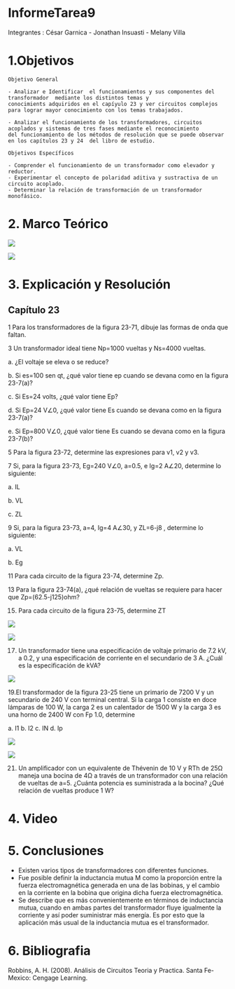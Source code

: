 # InformeTarea9

Integrantes : César Garnica - Jonathan Insuasti - Melany Villa 

# 1.Objetivos


    Objetivo General 
    
    - Analizar e Identificar  el funcionamientos y sus componentes del transformador  mediante los distintos temas y 
    conocimients adquiridos en el capíyulo 23 y ver circuitos complejos para lograr mayor conocimiento con los temas trabajados. 

    - Analizar el funcionamiento de los transformadores, circuitos acoplados y sistemas de tres fases mediante el reconocimiento 
    del funcionamiento de los métodos de resolución que se puede observar en los capítulos 23 y 24  del libro de estudio.

    Objetivos Específicos
    
    - Comprender el funcionamiento de un transformador como elevador y reductor.
    - Experimentar el concepto de polaridad aditiva y sustractiva de un circuito acoplado.
    - Determinar la relación de transformación de un transformador monofásico.
    
 
    
# 2. Marco Teórico

![](https://github.com/mjvilla1/ImagenesTarea9/blob/main/Marco%20Te%C3%B3rico%20Transformador.JPG)

![](https://github.com/mjvilla1/ImagenesTarea9/blob/main/Circuitos%20Acoplados.PNG)

# 3. Explicación y Resolución
 
## Capítulo 23 

1 Para los transformadores de la figura 23-71, dibuje las formas de onda que faltan.


3 Un transformador ideal tiene Np=1000 vueltas y Ns=4000 vueltas.

 a. ¿El voltaje se eleva o se reduce?

 b. Si es=100 sen qt, ¿qué valor tiene ep cuando se devana como en la figura 23-7(a)? 

c. Si Es=24 volts, ¿qué valor tiene Ep? 

d. Si Ep=24 V∠0, ¿qué valor tiene Es cuando se devana como en la figura 23-7(a)? 

e. Si Ep=800 V∠0, ¿qué valor tiene Es cuando se devana como en la figura 23-7(b)?


5 Para la figura 23-72, determine las expresiones para v1, v2 y v3.


7 Si, para la figura 23-73, Eg=240 V∠0, a=0.5, e Ig=2 A∠20, determine lo siguiente: 

a. IL 

b. VL

c. ZL


9 Si, para la figura 23-73, a=4, Ig=4 A∠30, y ZL=6-j8 , determine lo siguiente: 

a. VL 

b. Eg


11 Para cada circuito de la figura 23-74, determine Zp.


13 Para la figura 23-74(a), ¿qué relación de vueltas se requiere para hacer que Zp=(62.5-j125)ohm?
 
15. Para cada circuito de la figura 23-75, determine ZT

![](https://github.com/mjvilla1/ImagenesTarea9/blob/main/Ejercicio%2023.15.PNG)

![](https://github.com/mjvilla1/ImagenesTarea9/blob/main/Ejercicio%2023.15.1.PNG)

17. Un transformador tiene una especificación de voltaje primario de 7.2 kV, a 
0.2, y una especificación de corriente en el secundario de 3 A. ¿Cuál es la especificación de kVA?

![](https://github.com/mjvilla1/ImagenesTarea9/blob/main/Ejercicio%2023.17.PNG)

19.El transformador de la figura 23-25 tiene un primario de 7200 V y un secundario de 240 V con terminal central. Si la carga 1 consiste en doce lámparas
de 100 W, la carga 2 es un calentador de 1500 W y la carga 3 es una horno de
2400 W con Fp  1.0, determine

a. I1    b. I2   c. IN   d. Ip

![](https://github.com/mjvilla1/ImagenesTarea9/blob/main/Ejercicio%2023.19.PNG)

![](https://github.com/mjvilla1/ImagenesTarea9/blob/main/Ejercicio%2023.19.1.PNG)

21. Un amplificador con un equivalente de Thévenin de 10 V y RTh de 25Ω maneja una bocina de 4Ω a través de un transformador con una relación de vueltas de a=5.
¿Cuánta potencia es suministrada a la bocina? ¿Qué relación de vueltas produce 1 W?

# 4. Video


# 5. Conclusiones

- Existen  varios  tipos  de transformadores  con  diferentes funciones.
- Fue posible definir la inductancia mutua M como la proporción entre la fuerza electromagnética generada 
en una de las bobinas, y el cambio en la corriente en la bobina que origina dicha fuerza electromagnética.
- Se describe que es más convenientemente en términos de inductancia mutua, cuando en ambas partes del transformador 
fluye igualmente la corriente y así poder suministrar más energía. Es por esto que la aplicación más usual de la inductancia mutua
es el transformador.
 

# 6. Bibliografia 

Robbins, A. H. (2008). Análisis de Circuitos Teoria y Practica. Santa Fe-Mexico: Cengage Learning.

